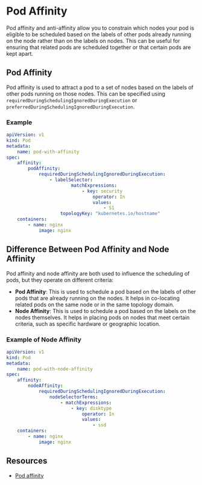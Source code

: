 # Pod Affinity

Pod affinity and anti-affinity allow you to constrain which nodes your pod is eligible to be scheduled based on the labels of other pods already running on the node rather than on the labels on nodes. This can be useful for ensuring that related pods are scheduled together or that certain pods are kept apart.

## Pod Affinity

Pod affinity is used to attract a pod to a set of nodes based on the labels of other pods running on those nodes. This can be specified using `requiredDuringSchedulingIgnoredDuringExecution` or `preferredDuringSchedulingIgnoredDuringExecution`.

### Example

```yaml
apiVersion: v1
kind: Pod
metadata:
    name: pod-with-affinity
spec:
    affinity:
        podAffinity:
            requiredDuringSchedulingIgnoredDuringExecution:
                - labelSelector:
                        matchExpressions:
                            - key: security
                                operator: In
                                values:
                                    - S1
                    topologyKey: "kubernetes.io/hostname"
    containers:
        - name: nginx
            image: nginx
```

## Difference Between Pod Affinity and Node Affinity

Pod affinity and node affinity are both used to influence the scheduling of pods, but they operate on different criteria:

- **Pod Affinity**: This is used to schedule a pod based on the labels of other pods that are already running on the nodes. It helps in co-locating related pods on the same node or in the same topology domain.
- **Node Affinity**: This is used to schedule a pod based on the labels on the nodes themselves. It helps in placing pods on nodes that meet certain criteria, such as specific hardware or geographic location.

### Example of Node Affinity

```yaml
apiVersion: v1
kind: Pod
metadata:
    name: pod-with-node-affinity
spec:
    affinity:
        nodeAffinity:
            requiredDuringSchedulingIgnoredDuringExecution:
                nodeSelectorTerms:
                    - matchExpressions:
                        - key: disktype
                            operator: In
                            values:
                                - ssd
    containers:
        - name: nginx
            image: nginx
```

## Resources

- [Pod affinity](https://www.youtube.com/watch?v=S0ICBR_l9Es)